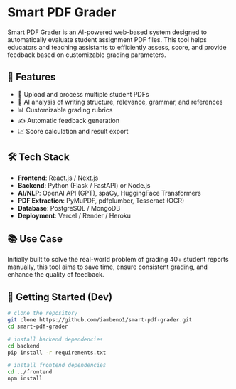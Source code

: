 # Smart PDF Grader

Smart PDF Grader is an AI-powered web-based system designed to automatically evaluate student assignment PDF files. This tool helps educators and teaching assistants to efficiently assess, score, and provide feedback based on customizable grading parameters.

## 🚀 Features

- 📄 Upload and process multiple student PDFs
- 🤖 AI analysis of writing structure, relevance, grammar, and references
- 📊 Customizable grading rubrics
- ✍️ Automatic feedback generation
- 📈 Score calculation and result export

## 🛠️ Tech Stack

- **Frontend**: React.js / Next.js
- **Backend**: Python (Flask / FastAPI) or Node.js
- **AI/NLP**: OpenAI API (GPT), spaCy, HuggingFace Transformers
- **PDF Extraction**: PyMuPDF, pdfplumber, Tesseract (OCR)
- **Database**: PostgreSQL / MongoDB
- **Deployment**: Vercel / Render / Heroku

## 📚 Use Case

Initially built to solve the real-world problem of grading 40+ student reports manually, this tool aims to save time, ensure consistent grading, and enhance the quality of feedback.

## 🔧 Getting Started (Dev)

```bash
# clone the repository
git clone https://github.com/iambeno1/smart-pdf-grader.git
cd smart-pdf-grader

# install backend dependencies
cd backend
pip install -r requirements.txt

# install frontend dependencies
cd ../frontend
npm install
